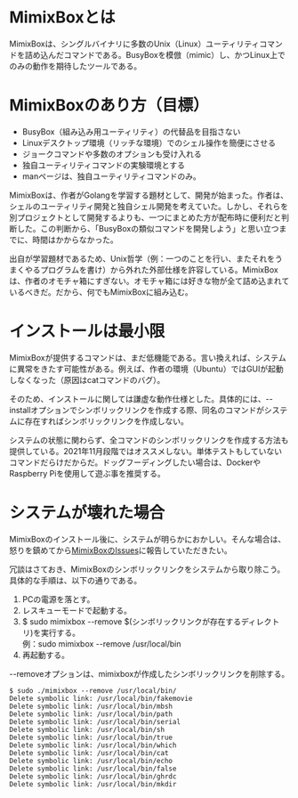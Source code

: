 # MimixBoxとは
MimixBoxは、シングルバイナリに多数のUnix（Linux）ユーティリティコマンドを詰め込んだコマンドである。BusyBoxを模倣（mimic）し、かつLinux上でのみの動作を期待したツールである。  

# MimixBoxのあり方（目標）
- BusyBox（組み込み用ユーティリティ）の代替品を目指さない
- Linuxデスクトップ環境（リッチな環境）でのシェル操作を簡便にさせる
- ジョークコマンドや多数のオプションも受け入れる
- 独自ユーティリティコマンドの実験環境とする
- manページは、独自ユーティリティコマンドのみ。
  
MimixBoxは、作者がGolangを学習する題材として、開発が始まった。作者は、シェルのユーティリティ開発と独自シェル開発を考えていた。しかし、それらを別プロジェクトとして開発するよりも、一つにまとめた方が配布時に便利だと判断した。この判断から、「BusyBoxの類似コマンドを開発しよう」と思い立つまでに、時間はかからなかった。  
  
出自が学習題材であるため、Unix哲学（例：一つのことを行い、またそれをうまくやるプログラムを書け）から外れた外部仕様を許容している。MimixBoxは、作者のオモチャ箱にすぎない。オモチャ箱には好きな物が全て詰め込まれているべきだ。だから、何でもMimixBoxに組み込む。

# インストールは最小限
MimixBoxが提供するコマンドは、まだ低機能である。言い換えれば、システムに異常をきたす可能性がある。例えば、作者の環境（Ubuntu）ではGUIが起動しなくなった（原因はcatコマンドのバグ）。  
  
そのため、インストールに関しては謙虚な動作仕様とした。具体的には、--installオプションでシンボリックリンクを作成する際、同名のコマンドがシステムに存在すればシンボリックリンクを作成しない。  
  
システムの状態に関わらず、全コマンドのシンボリックリンクを作成する方法も提供している。2021年11月段階ではオススメしない。単体テストもしていないコマンドだらけだからだ。ドッグフーディングしたい場合は、DockerやRaspberry Piを使用して遊ぶ事を推奨する。

# システムが壊れた場合
MimixBoxのインストール後に、システムが明らかにおかしい。そんな場合は、怒りを鎮めてから[MimixBoxのIssues](https://github.com/nao1215/mimixbox/issues)に報告していただきたい。  
  
冗談はさておき、MimixBoxのシンボリックリンクをシステムから取り除こう。具体的な手順は、以下の通りである。  

1. PCの電源を落とす。
2. レスキューモードで起動する。
3. $ sudo mimixbox --remove $(シンボリックリンクが存在するディレクトリ)を実行する。  
   例：sudo mimixbox --remove /usr/local/bin
4. 再起動する。

--removeオプションは、mimixboxが作成したシンボリックリンクを削除する。
```
$ sudo ./mimixbox --remove /usr/local/bin/
Delete symbolic link: /usr/local/bin/fakemovie
Delete symbolic link: /usr/local/bin/mbsh
Delete symbolic link: /usr/local/bin/path
Delete symbolic link: /usr/local/bin/serial
Delete symbolic link: /usr/local/bin/sh
Delete symbolic link: /usr/local/bin/true
Delete symbolic link: /usr/local/bin/which
Delete symbolic link: /usr/local/bin/cat
Delete symbolic link: /usr/local/bin/echo
Delete symbolic link: /usr/local/bin/false
Delete symbolic link: /usr/local/bin/ghrdc
Delete symbolic link: /usr/local/bin/mkdir
```
